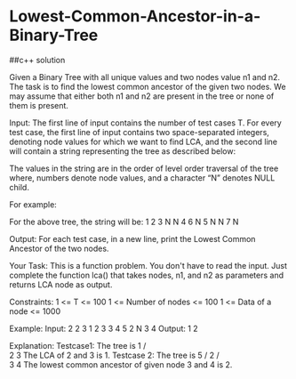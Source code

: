 # Lowest-Common-Ancestor-in-a-Binary-Tree
##c++ solution 

Given a Binary Tree with all unique values and two nodes value n1 and n2. The task is to find the lowest common ancestor of the given two nodes. We may assume that either both n1 and n2 are present in the tree or none of them is present. 

Input:
The first line of input contains the number of test cases T. For every test case, the first line of input contains two space-separated integers, denoting node values for which we want to find LCA,  and the second line will contain a string representing the tree as described below: 

The values in the string are in the order of level order traversal of the tree where, numbers denote node values, and a character “N” denotes NULL child.

For example:

 
For the above tree, the string will be: 1 2 3 N N 4 6 N 5 N N 7 N

Output:
For each test case, in a new line, print the Lowest Common Ancestor of the two nodes.

Your Task:
This is a function problem. You don't have to read the input. Just complete the function lca() that takes nodes, n1, and n2 as parameters and returns LCA node as output.

Constraints:
1 <= T <= 100
1 <= Number of nodes <= 100
1 <= Data of a node <= 1000

Example:
Input:
2
2 3
1 2 3
3 4
5 2 N 3 4
Output:
1
2

Explanation:
Testcase1: The tree is
        1
     /      \
   2        3
The LCA of 2 and 3 is 1.
Testcase 2: The tree is
          5
        /
      2
     /   \
   3     4
The lowest common ancestor of given node 3 and 4 is 2.